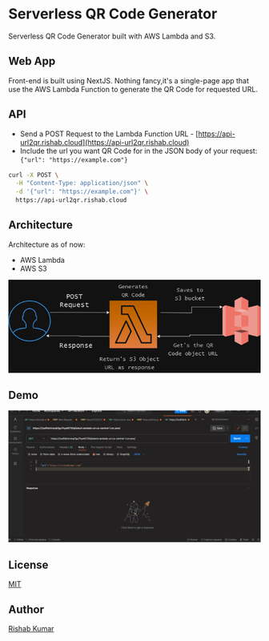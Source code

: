 # Serverless QR Code Generator

Serverless QR Code Generator built with AWS Lambda and S3.

## Web App

Front-end is built using NextJS. Nothing fancy,it's a single-page app that use the AWS Lambda Function to generate the QR Code for requested URL.

## API

- Send a POST Request to the Lambda Function URL - [https://api-url2qr.rishab.cloud](https://api-url2qr.rishab.cloud)
- Include the url you want QR Code for in the JSON body of your request: `{"url": "https://example.com"}`

```bash
curl -X POST \
  -H "Content-Type: application/json" \
  -d '{"url": "https://example.com"}' \
  https://api-url2qr.rishab.cloud
```

## Architecture

Architecture as of now:

- AWS Lambda
- AWS S3

![AWS QR Code architecture](./images/aws-qr-code.drawio.png)

## Demo

![AWS QR Code Generator Demo](./images/AWS-QR-Code-Demo.gif)

## License

[MIT](./LICENSE)

## Author

[Rishab Kumar](https://twitter.com/rishabk7)
